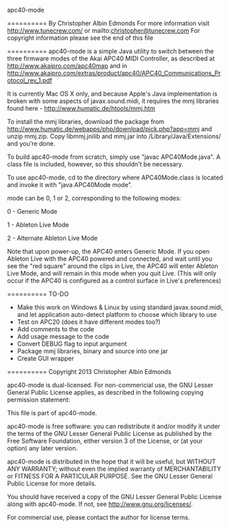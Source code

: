 apc40-mode

==========
By Christopher Albin Edmonds
For more information visit http://www.tunecrew.com/ or mailto:christopher@tunecrew.com
For copyright information please see the end of this file

==========
apc40-mode is a simple Java utility to switch between the three firmware modes of the Akai APC40 MIDI Controller, as described at http://www.akaipro.com/apc40map and in http://www.akaipro.com/extras/product/apc40/APC40_Communications_Protocol_rev_1.pdf

It is currently Mac OS X only, and because Apple's Java implementation is broken with some aspects of javax.sound.midi, it requires the mmj libraries found here - http://www.humatic.de/htools/mmj.htm

To install the mmj libraries, download the package from http://www.humatic.de/webapps/php/download/pick.php?app=mmj and unzip mmj.zip. Copy libmmj.jnilib and mmj.jar into /Library/Java/Extensions/ and you're done.

To build apc40-mode from scratch, simply use "javac APC40Mode.java". A class file is included, however, so this shouldn't be necessary.

To use apc40-mode, cd to the directory where APC40Mode.class is located and invoke it with "java APC40Mode mode".

mode can be 0, 1 or 2, corresponding to the following modes:

0 - Generic Mode

1 - Ableton Live Mode

2 - Alternate Ableton Live Mode

Note that upon power-up, the APC40 enters Generic Mode. If you open Ableton Live with the APC40 powered and connected, and wait until you see the "red square" around the clips in Live, the APC40 will enter Ableton Live Mode, and will remain in this mode when you quit Live. (This will only occur if the APC40 is configured as a control surface in Live's preferences)

==========
TO-DO

- Make this work on Windows & Linux by using standard javax.sound.midi, and let application auto-detect platform to choose which library to use
- Test on APC20 (does it have different modes too?)
- Add comments to the code
- Add usage message to the code
- Convert DEBUG flag to input argument
- Package mmj libraries, binary and source into one jar
- Create GUI wrapper

==========
Copyright 2013 Christopher Albin Edmonds

apc40-mode is dual-licensed. For non-commericial use, the GNU Lesser General
Public License applies, as described in the following copying permission statement:

This file is part of apc40-mode.

apc40-mode is free software: you can redistribute it and/or modify
it under the terms of the GNU Lesser General Public License as published by
the Free Software Foundation, either version 3 of the License, or
(at your option) any later version.

apc40-mode is distributed in the hope that it will be useful,
but WITHOUT ANY WARRANTY; without even the implied warranty of
MERCHANTABILITY or FITNESS FOR A PARTICULAR PURPOSE.  See the
GNU Lesser General Public License for more details.

You should have received a copy of the GNU Lesser General Public License
along with apc40-mode.  If not, see <http://www.gnu.org/licenses/>.

For commercial use, please contact the author for license terms.
